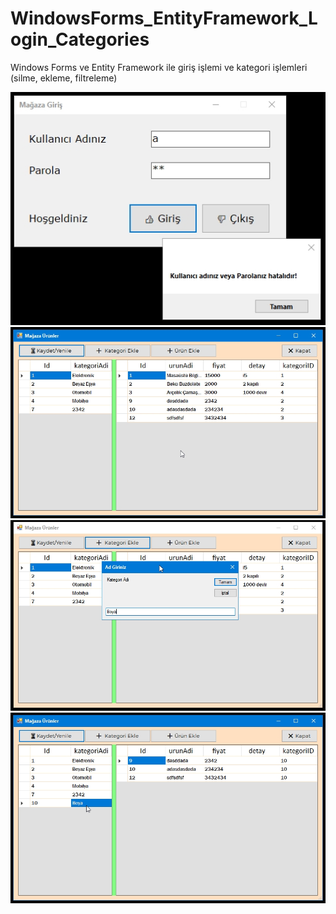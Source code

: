 # WindowsForms_EntityFramework_Login_Categories
 Windows Forms ve Entity Framework ile giriş işlemi ve kategori işlemleri (silme, ekleme, filtreleme)
 
 ![](https://github.com/tbagriyanik/WinForms_EF_login/blob/main/Screen%20Shot%2004-06-22%20at%2009.38%20PM.JPG)
 ![](https://github.com/tbagriyanik/WinForms_EF_login/blob/main/Screen%20Shot%2004-06-22%20at%2009.38%20PM%20001.JPG)
 ![](https://github.com/tbagriyanik/WinForms_EF_login/blob/main/Screen%20Shot%2004-06-22%20at%2009.38%20PM%20002.JPG)
 ![](https://github.com/tbagriyanik/WinForms_EF_login/blob/main/Screen%20Shot%2004-06-22%20at%2009.39%20PM.JPG)
